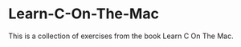 Learn-C-On-The-Mac
==================
This is a collection of exercises from the book Learn C On The Mac.
